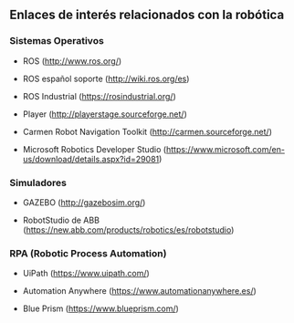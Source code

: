 ## Enlaces de interés relacionados con la robótica


### Sistemas Operativos

- ROS (http://www.ros.org/)

- ROS español soporte (http://wiki.ros.org/es)

- ROS Industrial (https://rosindustrial.org/)

- Player (http://playerstage.sourceforge.net/)

- Carmen Robot Navigation Toolkit (http://carmen.sourceforge.net/)

- Microsoft Robotics Developer Studio (https://www.microsoft.com/en-us/download/details.aspx?id=29081)

### Simuladores

- GAZEBO (http://gazebosim.org/)

- RobotStudio de ABB (https://new.abb.com/products/robotics/es/robotstudio)

### RPA (Robotic Process Automation)

- UiPath (https://www.uipath.com/)

- Automation Anywhere (https://www.automationanywhere.es/)

- Blue Prism (https://www.blueprism.com/)
